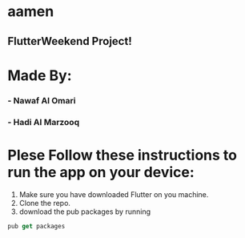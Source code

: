 # aamen

## FlutterWeekend Project!

# Made By:
### - Nawaf Al Omari
### - Hadi Al Marzooq


# Plese Follow these instructions to run the app on your device:

1) Make sure you have downloaded Flutter on you machine.
2) Clone the repo.
3) download the pub packages by running 
```javascript
pub get packages
```
